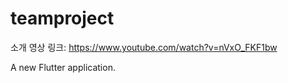 # teamproject

소개 영상 링크: https://www.youtube.com/watch?v=nVxO_FKF1bw

A new Flutter application.



<!-- ## Getting Started

This project is a starting point for a Flutter application.

A few resources to get you started if this is your first Flutter project:

- 
-  -->
